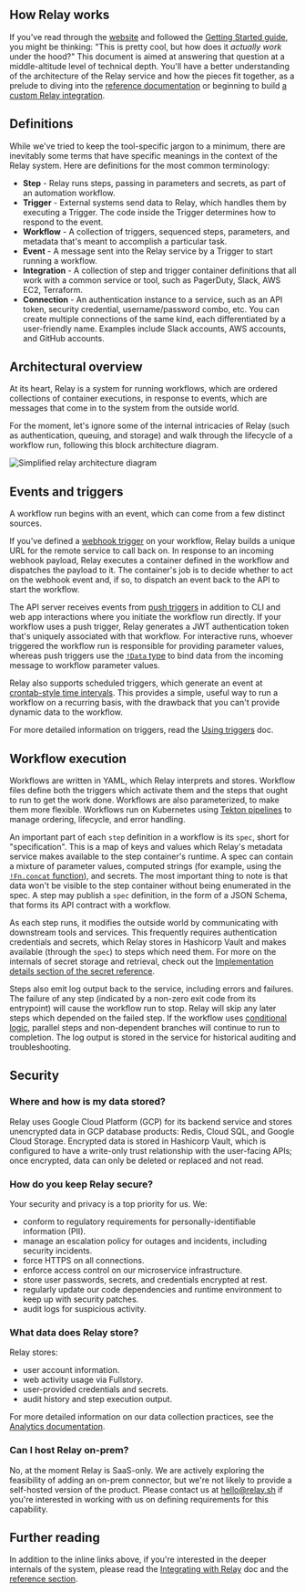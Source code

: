 ## How Relay works

If you've read through the [website](https://relay.sh) and followed the [Getting Started guide](getting-started.md), you might be thinking: "This is pretty cool, but how does it _actually work_ under the hood?" This document is aimed at answering that question at a middle-altitude level of technical depth. You'll have a better understanding of the architecture of the Relay service and how the pieces fit together, as a prelude to diving into the [reference documentation](reference.md) or beginning to build [a custom Relay integration](developers/integrating-with-relay.md).

## Definitions

While we've tried to keep the tool-specific jargon to a minimum, there are inevitably some terms that have specific meanings in the context of the Relay system. Here are definitions for the most common terminology:

* **Step** - Relay runs steps, passing in parameters and secrets, as part of an automation workflow.
* **Trigger** - External systems send data to Relay, which handles them by executing a Trigger. The code inside the Trigger determines how to respond to the event.
* **Workflow** - A collection of triggers, sequenced steps, parameters, and metadata that's meant to accomplish a particular task.
* **Event** - A message sent into the Relay service by a Trigger to start running a workflow.
* **Integration** - A collection of step and trigger container definitions that all work with a common service or tool, such as PagerDuty, Slack, AWS EC2, Terraform.
* **Connection** - An authentication instance to a service, such as an API token, security credential, username/password combo, etc. You can create multiple connections of the same kind, each differentiated by a user-friendly name. Examples include Slack accounts, AWS accounts, and GitHub accounts.

## Architectural overview

At its heart, Relay is a system for running workflows, which are ordered collections of container executions, in response to events, which are messages that come in to the system from the outside world.

For the moment, let's ignore some of the internal intricacies of Relay (such as authentication, queuing, and storage) and walk through the lifecycle of a workflow run, following this block architecture diagram.

![Simplified relay architecture diagram](images/relay-architecture.png)

## Events and triggers

A workflow run begins with an event, which can come from a few distinct sources.

If you've defined a [webhook trigger](reference/relay-workflows.md#webhook) on your workflow, Relay builds a unique URL for the remote service to call back on. In response to an incoming webhook payload, Relay executes a container defined in the workflow and dispatches the payload to it. The container's job is to decide whether to act on the webhook event and, if so, to dispatch an event back to the API to start the workflow.

The API server receives events from [push triggers](reference/relay-workflows.md#push) in addition to CLI and web app interactions where you initiate the workflow run directly. If your workflow uses a push trigger, Relay generates a JWT authentication token that's uniquely associated with that workflow. For interactive runs, whoever triggered the workflow run is responsible for providing parameter values, whereas push triggers use the [`!Data` type](reference/relay-types.md#data) to bind data from the incoming message to workflow parameter values.

Relay also supports scheduled triggers, which generate an event at [crontab-style time intervals](reference/relay-workflows.md#schedule). This provides a simple, useful way to run a workflow on a recurring basis, with the drawback that you can't provide dynamic data to the workflow.

For more detailed information on triggers, read the [Using triggers](using-workflows/using-triggers.md) doc.

## Workflow execution

Workflows are written in YAML, which Relay interprets and stores. Workflow files define both the triggers which activate them and the steps that ought to run to get the work done. Workflows are also parameterized, to make them more flexible. Workflows run on Kubernetes using [Tekton pipelines](https://tekton.dev) to manage ordering, lifecycle, and error handling.

An important part of each `step` definition in a workflow is its `spec`, short for "specification". This is a map of keys and values which Relay's metadata service makes available to the step container's runtime. A spec can contain a mixture of parameter values, computed strings (for example, using the [`!Fn.concat` function](reference/relay-functions.md#concat)), and secrets. The most important thing to note is that data won't be visible to the step container without being enumerated in the spec. A step may publish a `spec` definition, in the form of a JSON Schema, that forms its API contract with a workflow.

As each step runs, it modifies the outside world by communicating with downstream tools and services. This frequently requires authentication credentials and secrets, which Relay stores in Hashicorp Vault and makes available (through the `spec`) to steps which need them. For more on the internals of secret storage and retrieval, check out the [Implementation details section of the secret reference](using-workflows/managing-secrets#implementation-details).

Steps also emit log output back to the service, including errors and failures. The failure of any step (indicated by a non-zero exit code from its entrypoint) will cause the workflow run to stop. Relay will skip any later steps which depended on the failed step. If the workflow uses [conditional logic](using-workflows/conditionals.md), parallel steps and non-dependent branches will continue to run to completion. The log output is stored in the service for historical auditing and troubleshooting.

## Security

### Where and how is my data stored?

Relay uses Google Cloud Platform (GCP) for its backend service and stores unencrypted data in GCP database products: Redis, Cloud SQL, and Google Cloud Storage. Encrypted data is stored in Hashicorp Vault, which is configured to have a write-only trust relationship with the user-facing APIs; once encrypted, data can only be deleted or replaced and not read.

### How do you keep Relay secure?

Your security and privacy is a top priority for us. We:

* conform to regulatory requirements for personally-identifiable information (PII).
* manage an escalation policy for outages and incidents, including security incidents.
* force HTTPS on all connections.
* enforce access control on our microservice infrastructure.
* store user passwords, secrets, and credentials encrypted at rest.
* regularly update our code dependencies and runtime environment to keep up with security patches.
* audit logs for suspicious activity.

### What data does Relay store?

Relay stores:

* user account information.
* web activity usage via Fullstory.
* user-provided credentials and secrets.
* audit history and step execution output.

For more detailed information on our data collection practices, see the [Analytics documentation](/docs/analytics.md).

### Can I host Relay on-prem?

No, at the moment Relay is SaaS-only. We are actively exploring the feasibility of adding an on-prem connector, but we're not likely to provide a self-hosted version of the product. Please contact us at hello@relay.sh if you're interested in working with us on defining requirements for this capability.

## Further reading

In addition to the inline links above, if you're interested in the deeper internals of the system, please read the [Integrating with Relay](developers/integrating-with-relay.md) doc and the [reference section](reference.md).
